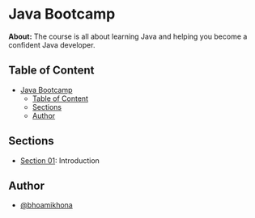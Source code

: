 # Java Bootcamp

**About:** The course is all about learning Java and helping you become a confident Java developer.

## Table of Content

- [Java Bootcamp](#java-bootcamp)
  - [Table of Content](#table-of-content)
  - [Sections](#sections)
  - [Author](#author)

## Sections

- [Section 01](./Section%2001): Introduction

## Author

- [@bhoamikhona](https://github.com/bhoamikhona)

